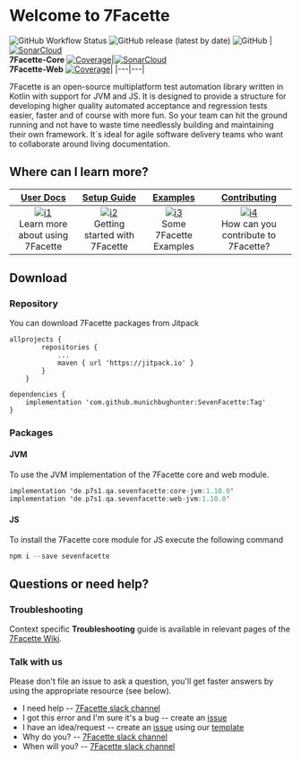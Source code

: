 # Welcome to 7Facette

![GitHub Workflow Status](https://img.shields.io/github/workflow/status/munichbughunter/Sevenfacette/7Facette?label=7Facette%20build)
![GitHub release (latest by date)](https://img.shields.io/github/v/release/munichbughunter/Sevenfacette?color=orange&label=latest%20version)
![GitHub](https://img.shields.io/github/license/munichbughunter/SevenFacette)
|[![SonarCloud](https://sonarcloud.io/images/project_badges/sonarcloud-white.svg)](https://sonarcloud.io/dashboard?id=7Facette-Core)<br>**7Facette-Core**  [![Coverage](https://sonarcloud.io/api/project_badges/measure?project=7Facette-Core&metric=coverage)](https://sonarcloud.io/dashboard?id=7Facette-Core)|[![SonarCloud](https://sonarcloud.io/images/project_badges/sonarcloud-black.svg)](https://sonarcloud.io/dashboard?id=7Facette-Web)<br>**7Facette-Web**  [![Coverage](https://sonarcloud.io/api/project_badges/measure?project=7Facette-Web&metric=coverage)](https://sonarcloud.io/dashboard?id=7Facette-Web)|
|---|---|

7Facette is an open-source multiplatform test automation library written in Kotlin with support for JVM and JS. It is designed to provide a structure
for developing higher quality automated acceptance and regression tests easier, faster and of course with more fun. So your team can hit the ground running 
and not have to waste time needlessly building and maintaining their own framework. It`s ideal for agile software delivery teams who want to collaborate
around living documentation. 

## Where can I learn more?

| **[User Docs][userdocs]**     | **[Setup Guide][get-started]**     | **[Examples][examples]**           | **[Contributing][contributing]**           |
|:-------------------------------------:|:-------------------------------:|:-----------------------------------:|:---------------------------------------------:|
| [![i1][userdocs-image]][userdocs]<br>Learn more about using 7Facette | [![i2][getstarted-image]][get-started]<br> Getting started with 7Facette | [![i3][examples-image]][examples]<br>Some 7Facette Examples | [![i4][contributing-image]][contributing]<br>How can you contribute to 7Facette? |

[userdocs-image]:/misc/images/docs.png
[getstarted-image]:/misc/images/setup.png
[examples-image]:/misc/images/roadmap.png
[contributing-image]:/misc/images/contributing.png

[userdocs]:https://github.com/munichbughunter/SevenFacette/wiki
[get-started]:https://github.com/munichbughunter/SevenFacette/wiki#what-problem-does-7facette-solve
[examples]:https://github.com/munichbughunter/SevenFacette/wiki/Examples-for-usage-7Facette
[contributing]:CONTRIBUTING.md

## Download

### Repository

You can download 7Facette packages from Jitpack

```
allprojects {
		repositories {
			...
			maven { url 'https://jitpack.io' }
		}
	}
  
dependencies {
    implementation 'com.github.munichbughunter:SevenFacette:Tag'
}
```

### Packages

#### JVM

To use the JVM implementation of the 7Facette core and web module.

```kotlin
implementation 'de.p7s1.qa.sevenfacette:core-jvm:1.10.0'
implementation 'de.p7s1.qa.sevenfacette:web-jvm:1.10.0'
```

#### JS

To install the 7Facette core module for JS execute the following command

```kotlin
npm i --save sevenfacette
```

## Questions or need help?

### Troubleshooting

Context specific **Troubleshooting** guide is available in relevant pages of the [7Facette Wiki](https://github.com/munichbughunter/SevenFacette/wiki/Troubleshooting).

### Talk with us

Please don't file an issue to ask a question, you'll get faster answers by using the appropriate resource (see below).

- I need help -- [7Facette slack channel](https://7facette.slack.com)
- I got this error and I'm sure it's a bug -- create an [issue](https://github.com/munichbughunter/SevenFacette/issues)
- I have an idea/request -- create an [issue](https://github.com/munichbughunter/SevenFacette/issues) using our [template](https://github.com/munichbughunter/SevenFacette/blob/documentation/create_readme/misc/templates/ISSUE_TEMPLATE/Feature_Request.md)
- Why do you? -- [7Facette slack channel](https://7facette.slack.com)
- When will you? -- [7Facette slack channel](https://7facette.slack.com)
